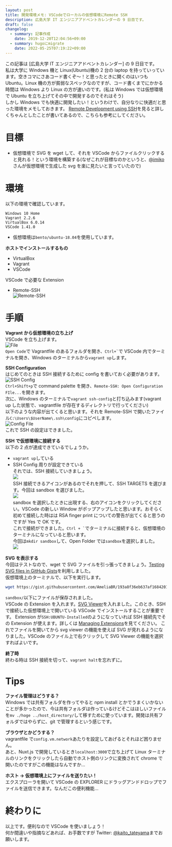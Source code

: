 ```yaml
---
layout: post
title: 開発環境メモ: VSCodeでローカルの仮想環境にRemote SSH
description: 広島大学 IT エンジニアアドベントカレンダーの 9 日目です。 
draft: false
changelog:
  - summary: 記事作成
    date: 2019-12-20T12:04:56+09:00
  - summary: hugoにmigrate
    date: 2022-05-25T07:19:22+09:00
---
```


この記事は [広島大学 IT エンジニアアドベントカレンダー] の 9 日目です。  
私は大学に Windows 機と Linux(Ubuntu)機の 2 台の laptop を持っていっています。空きコマにさあコード書くぞ〜！と思ったときに開くのはいつも Ubuntu。Linux 機の方が貧弱なスペックなのですが、コード書くまでにかかる時間は Windows より Linux の方が速いのです。(私は Windows では仮想環境で Ubuntu を立ち上げてその中で開発するのでそれはそう)  
しかし Windows でも快適に開発したい！というわけで、自分なりに快適だと思った環境をメモしておきます。
[Remote Development using SSH](https://code.visualstudio.com/docs/remote/ssh)を見ると詳しくちゃんとしたことが書いてあるので、こちらも参考にしてください。

# 目標

- 仮想環境で SVG を wget して、それを VSCode からファイルクリックすると見れる！という環境を構築する(なぜこれが目標なのかというと、[@imiko](https://twitter.com/es__135) さんが仮想環境で生成した svg を楽に見たいと言っていたので)

# 環境

以下の環境で確認しています。

```
Windows 10 Home
Vagrant 2.2.6
VirtualBox 6.0.14
VSCode 1.41.0
```

- 仮想環境は`bento/ubuntu-18.04`を使用しています。

**ホストでインストールするもの**

- VirtualBox
- Vagrant
- VSCode

VSCode で必要な Extension

- Remote-SSH  
  ![Remote-SSH](./p-1.png)  


# 手順

**Vagrant から仮想環境の立ち上げ**  
VSCode を立ち上げます。  
![File](./p-2.png)  
`Open Code`で Vagrantfile のあるフォルダを開き、`` Ctrl+` ``で VSCode 内でターミナルを開き、Windows のターミナルから`vagrant up`します。

**SSH Configuration**  
はじめてのときは SSH 接続するために config を書いておく必要があります。  
![SSH Config](p-3.png)  
`Ctrl+Shift+p`で command palette を開き、`Remote-SSH: Open Configuration FIle...`を開きます。  
次に、Windows のターミナルで`vagrant ssh-config`と打ち込みます(vagrant up した状態で、vagrantfile が存在するディレクトリで行ってください)  
以下のような内容が出てくると思います。それを Remote-SSH で開いたファイル`C:\Users\$UserName\.ssh\config`にコピペします。  
![Config File](./p-4.png)  
これで SSH の設定はできました。

**SSH で仮想環境に接続する**  
以下の 2 点が達成できているでしょうか。

- `vagrant up`している
- SSH Config 周りが設定できている  
  それでは、SSH 接続していきましょう。  
  ![](./p-5.png)  
  SSH 接続できるアイコンがあるのでそれを押して、SSH TARGETS を選びます。今回は sandbox を選びました。  
  ![](./p-6.png)  
  sandbox を選択したときに出現する、右のアイコンをクリックしてください。VSCode の新しい Window がポップアップしたと思います。おそらく初めて接続した時はは RSA finger print についての警告が出てくると思うのですが Yes で OK です。  
  これで接続ができました。`` Ctrl + ` ``でターミナルに接続すると、仮想環境のターミナルになっていると思います。  
  今回は`mkdir sandbox`して、Open Folder では`sandbox`を選択しました。  
  ![](./p-7.png)  


**SVG を表示する**  
今回はテストなので、wget で SVG ファイルを引っ張ってきましょう。[Testing SVG files in GitHub Gists](https://gist.github.com/AmeliaBR/193a8f36eb637af1684201821afd5f66)を利用しました。  
仮想環境上のターミナルで、以下を実行します。

```bash
wget https://gist.githubusercontent.com/AmeliaBR/193a8f36eb637af1684201821afd5f66/raw/2f695692701db7be18333926b41b7e9c15944d73/basic-marker.svg
```

`sandbox/`以下にファイルが保存されました。  
VSCode の Extension を入れます。[SVG Viewer](https://marketplace.visualstudio.com/items?itemName=cssho.vscode-svgviewer)を入れました。このとき、SSH で接続した仮想環境上で開いている VSCode でインストールすることが重要です。 <!-- (どうやらHost環境とSSH接続した先ではExtensionの共有がされないようです) --> Extension が`SSH:UBUNTU-Installed`のようになっていれば SSH 接続先でその Extension が使えます。詳しくは [Managing Extensions](https://code.visualstudio.com/docs/remote/ssh#_managing-extensions)を見てください。
これでファイルを開いてから svg viewer の機能を使えば SVG が見れるようになりました。VSCode のファイル上で右クリックして SVG Viewer の機能を選択すればよいです。

**終了時**  
終わる時は SSH 接続を切って、`vagrant halt`を忘れずに。

# Tips

**ファイル管理はどうする？**  
Windows では共有フォルダを作ってやると npm install とかでうまくいかないことが多かったので、今は共有フォルダは作っているけどそこはほしいファイルを`mv ./hoge ../host_directory/`して移すために使っています。開発は共有フォルダではやらずに、git で管理するという感じです。

**ブラウザとかどうする？**  
vagrantfile で`config.vm.network`あたりを設定してあげるとそれほど困りません。  
あと、Nuxt.js で開発しているとき`localhost:3000`で立ち上げて Linux ターミナルのリンクをクリックしたら自動でホスト側のリンクに変換されて chrome で開いたのですがこの機能はなんですか...

**ホスト → 仮想環境上にファイルを送りたい！**  
エクスプローラを開いて VSCode の EXPLORER にドラッグアンドドロップでファイルを送信できます。なんだこの便利機能...

# 終わりに

以上です。便利なので VSCode を使いましょう！  
何か間違いや指摘などあれば、お手数ですが Twitter: [@kaito_tateyama](https://twitter.com/kaito_tateyama)までお願いします。

<!-- link -->

[広島大学itエンジニアアドベントカレンダー]: https://adventar.org/calendars/4481
